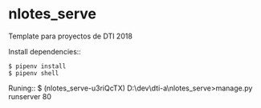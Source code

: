 # nlotes_serve
Template para proyectos de DTI 2018

Install dependencies::

    $ pipenv install
    $ pipenv shell

Runing::
    $ (nlotes_serve-u3riQcTX) D:\dev\dti-a\nlotes_serve>manage.py runserver 80
